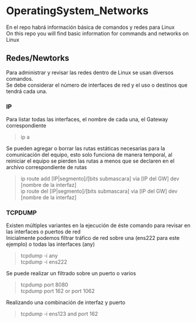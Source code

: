# OperatingSystem_Networks
En el repo habrá información básica de comandos y redes para Linux  
On this repo you will find basic information for commands and networks on Linux

## Redes/Newtorks  
Para administrar y revisar las redes dentro de Linux se usan diversos comandos.  
Se debe considerar el número de interfaces de red y el uso o destinos que tendrá cada una.  

### IP
Para listar todas las interfaces, el nombre de cada una, el Gateway correspondiente  
>ip a
  
Se pueden agregar o borrar las rutas estáticas necesarias para la comunicación del equipo, esto solo funciona de manera temporal, al reiniciar el equipo se pierden las rutas a menos que se declaren en el archivo correspondiente de rutas
>ip route add [IP|segmento]/[bits submascara] via [IP del GW] dev [nombre de la interfaz]  
>ip route del [IP|segmento]/[bits submascara] via [IP del GW] dev [nombre de la interfaz]

### TCPDUMP
Existen múltiples variantes en la ejecución de éste comando para revisar en las interfaces o puertos de red  
Inicialmente podemos filtrar tráfico de red sobre una (ens222 para este ejemplo) o todas las interfaces (any)
>tcpdump -i any  
>tcpdump -i ens222  

Se puede realizar un filtrado sobre un puerto o varios
>tcpdump port 8080  
>tcpdump port 162 or port 1062  

Realizando una combinación de interfaz y puerto  
>tcpdump -i ens123 and port 162  
